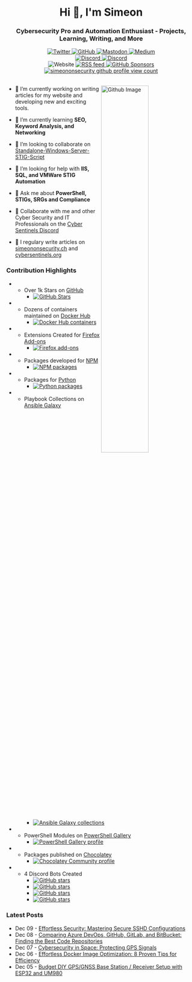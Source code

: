 <h1 align="center">Hi 👋, I'm Simeon</h1>
<h3 align="center">Cybersecurity Pro and Automation Enthusiast - Projects, Learning, Writing, and More</h3>
<div id="badges" align="center">
  <!-- Like Buttons -->
  <a rel=me  href="https://twitter.com/SimeonSecurity">
    <img src="https://img.shields.io/twitter/follow/SimeonSecurity?style=social" alt="Twitter">
  </a>
  <a rel=me href="https://github.com/simeononsecurity">
    <img src="https://img.shields.io/badge/GitHub-Follow-<COLOR>?logo=github&logoColor=white&color=blue" alt="GitHub">
  </a>
  <a rel=me href="https://infosec.exchange/@simeononsecurity">
    <img src="https://img.shields.io/badge/Mastodon-Follow-<COLOR>?logo=mastodon&logoColor=white&color=blue" alt="Mastodon">
  </a>
  <a rel=me href="https://medium.com/@simeononsecurity">
    <img src="https://img.shields.io/badge/Medium-Follow-<COLOR>?logo=medium&logoColor=white&color=black" alt="Medium">
  </a>
  <br>

  <!-- Discord -->
  <a href="https://discord.io/cybersentinels">
    <img src="https://img.shields.io/discord/1077773186772521011?label=Cyber%20Sentinels%20Discord&logo=discord&logoColor=white" alt="Discord">
  </a>
  <a rel=me href="https://discord.gg/dwurqrfsAZ">
    <img src="https://img.shields.io/discord/762530227511099432?label=SoS%20Discord&logo=discord&logoColor=white" alt="Discord">
  </a>
  <br>
  
  <div>
    <!-- Website -->
    <arel=me  href="https://simeononsecurity.ch">
      <img src="https://img.shields.io/badge/Website-Visit-<COLOR>?color=green" alt="Website">
    </a>
    <!-- RSS Feed -->
    <a rel=me href="https://simeononsecurity.ch/index.xml">
      <img src="https://img.shields.io/badge/RSS%20feed-Subscribe-orange" alt="RSS feed">
    </a>
    <a href="https://github.com/sponsors/SimeonOnSecurity" target="_blank">
      <img src="https://img.shields.io/github/sponsors/SimeonOnSecurity?label=Sponsor&style=social" alt="GitHub Sponsors">
    </a>
    <br>
  </div>

  <!-- GitHub Profile Views -->
  <div align="center">
    <a href="https://simeononsecurity.ch">
      <img src="https://komarev.com/ghpvc/?username=simeononsecurity" alt="simeononsecurity github profile view count" />
    </a>
  </div>
  <br>
</div>
</div>
<div>  
<img width="50%" align="right" alt="Github Image" src="https://raw.githubusercontent.com/onimur/.github/master/.resources/git-header.svg" />

- 🔭 I’m currently working on writing articles for my website and developing new and exciting tools.

- 🌱 I’m currently learning **SEO, Keyword Analysis, and Networking**
 
- 👯 I’m looking to collaborate on [Standalone-Windows-Server-STIG-Script](https://github.com/simeononsecurity/Standalone-Windows-Server-STIG-Script)

- 🤝 I’m looking for help with **IIS, SQL, and VMWare STIG Automation**

- 💬 Ask me about **PowerShell, STIGs, SRGs and Compliance**

- 💬 Collaborate with me and other Cyber Security and IT Professionals on the [Cyber Sentinels Discord](https://discord.io/cybersentinels)

- 📝 I regulary write articles on [simeononsecurity.ch](https://simeononsecurity.ch) and [cybersentinels.org](https://cybersentinels.org/)
</div>

### Contribution Highlights 
<div id="contributions" align="left">
  <ul>
    <li>
      <!-- GitHub Forks -->
      <ul>
        <li>
          Over 1k Stars on <a href="https://github.com/simeononsecurity" rel="me">GitHub</a>
          <ul>
            <li>
              <a href="https://github.com/simeononsecurity" rel="me">
                <img src="https://img.shields.io/github/stars/simeononsecurity" alt="GitHub Stars">
              </a>
            </li>
          </ul>
        </li>
      </ul>
    </li>
    <li>
      <!-- Docker Hub -->
      <ul>
        <li>
          Dozens of containers maintained on <a href="https://hub.docker.com/u/simeononsecurity" rel="me">Docker Hub</a>
          <ul>
            <li>
              <a href="https://hub.docker.com/u/simeononsecurity" rel="me">
                <img src="https://img.shields.io/docker/pulls/simeononsecurity" alt="Docker Hub containers">
              </a>
            </li>
          </ul>
        </li>
      </ul>
    </li>
    <li>
      <!-- Firefox Add-ons -->
      <ul>
        <li>
          Extensions Created for <a href="https://addons.mozilla.org/en-US/firefox/user/18064722" rel="me">Firefox Add-ons</a>
          <ul>
            <li>
              <a href="https://addons.mozilla.org/en-US/firefox/user/18064722" rel="me">
                <img src="https://img.shields.io/amo/users/18064722" alt="Firefox add-ons">
              </a>
            </li>
          </ul>
        </li>
      </ul>
    </li>
    <li>
      <!-- NPM Packages -->
      <ul>
        <li>
          Packages developed for <a href="https://www.npmjs.com/~simeononsecurity" rel="me">NPM</a>
          <ul>
            <li>
              <a href="https://www.npmjs.com/~simeononsecurity" rel="me">
                <img src="https://img.shields.io/badge/NPM-Packages-brightgreen" alt="NPM packages">
              </a>
            </li>
          </ul>
        </li>
      </ul>
    </li>
    <li>
      <!-- Python Packages -->
      <ul>
        <li>
          Packages for <a href="https://pypi.org/user/SimeonOnSecurity" rel="me">Python</a>
          <ul>
            <li>
              <a href="https://pypi.org/user/SimeonOnSecurity" rel="me">
                <img src="https://img.shields.io/badge/PyPI-Packages-brightgreen" alt="Python packages">
              </a>
            </li>
          </ul>
        </li>
      </ul>
    </li>
    <li>
      <!-- Ansible Galaxy Collections -->
      <ul>
        <li>
          Playbook Collections on <a href="https://galaxy.ansible.com/ui/namespaces/simeononsecurity" rel="me">Ansible
            Galaxy</a>
          <ul>
            <li>
              <a href="https://galaxy.ansible.com/ui/namespaces/simeononsecurity" rel="me">
                <img src="https://img.shields.io/badge/Ansible%20Galaxy-Collections-brightgreen"
                  alt="Ansible Galaxy collections">
              </a>
            </li>
          </ul>
        </li>
      </ul>
    </li>
    <li>
      <!-- PowerShell Gallery Profile -->
      <ul>
        <li>
          PowerShell Modules on <a href="https://www.powershellgallery.com/profiles/SimeonOnSecurity" rel="me">PowerShell Gallery</a>
          <ul>
            <li>
              <a href="https://www.powershellgallery.com/profiles/SimeonOnSecurity" rel="me">
                <img src="https://img.shields.io/badge/PowerShell%20Gallery-Profile-brightgreen"
                  alt="PowerShell Gallery profile">
              </a>
            </li>
          </ul>
        </li>
      </ul>
    </li>
    <li>
      <!-- Chocolatey Community Profile -->
      <ul>
        <li>
          Packages published on <a href="https://community.chocolatey.org/profiles/simeononsecurity" rel="me">Chocolatey</a>
          <ul>
            <li>
              <a href="https://community.chocolatey.org/profiles/simeononsecurity" rel="me">
                <img src="https://img.shields.io/badge/Chocolatey%20Community-Profile-brightgreen" alt="Chocolatey Community profile">
              </a>
            </li>
          </ul>
        </li>
      </ul>
    </li>
    <li>
      <!-- GitHub Stars for Discord Bots -->
      <ul>
        <li>
          4 Discord Bots Created
          <ul>
            <li>
              <a href="https://github.com/CyberSentinels/discord-cyber-scenario-bot" rel="me">
                <img
                  src="https://img.shields.io/github/stars/CyberSentinels/discord-cyber-scenario-bot?label=discord-cyber-scenario-bot&logo=github"
                  alt="GitHub stars">
              </a>
            </li>
            <li>
              <a href="https://github.com/CyberSentinels/discord-backdoors-and-breaches" rel="me">
                <img
                  src="https://img.shields.io/github/stars/CyberSentinels/discord-backdoors-and-breaches?label=discord-backdoors-and-breaches&logo=github"
                  alt="GitHub stars">
              </a>
            </li>
            <li>
              <a href="https://github.com/CyberSentinels/discord-typecast-gpt-chatbot" rel="me">
                <img
                  src="https://img.shields.io/github/stars/CyberSentinels/discord-typecast-gpt-chatbot?label=discord-typecast-gpt-chatbot&logo=github"
                  alt="GitHub stars">
              </a>
            </li>
            <li>
              <a href="https://github.com/simeononsecurity/discord-backdoors-and-breaches" rel="me">
                <img
                  src="https://img.shields.io/github/stars/simeononsecurity/discord-backdoors-and-breaches?label=discord-backdoors-and-breaches&logo=github"
                  alt="GitHub stars">
              </a>
            </li>
          </ul>
        </li>
      </ul>
    </li>
  </ul>
</div>



### Latest Posts
<!-- feed start -->
- Dec 09 - [Effortless Security: Mastering Secure SSHD Configurations](https://simeononsecurity.ch/guides/secure-sshd-configurations-guide/)
- Dec 08 - [Comparing Azure DevOps, GitHub, GitLab, and BitBucket: Finding the Best Code Repositories](https://simeononsecurity.ch/articles/best-code-repositories-comparison/)
- Dec 07 - [Cybersecurity in Space: Protecting GPS Signals](https://simeononsecurity.ch/articles/cybersecurity-in-space-protecting-gps-signals/)
- Dec 06 - [Effortless Docker Image Optimization: 8 Proven Tips for Efficiency](https://simeononsecurity.ch/guides/docker-image-optimization-tips/)
- Dec 05 - [Budget DIY GPS/GNSS Base Station / Receiver Setup with ESP32 and UM980](https://simeononsecurity.ch/guides/budget-diy-gps-gnss-base-station-setup-esp32-um980/)
<!-- feed end -->

<!--
<h3 align="left">Languages and Tools:</h3>
<p align="left"> <a href="https://developer.android.com" target="_blank"> <img src="https://raw.githubusercontent.com/devicons/devicon/master/icons/android/android-original-wordmark.svg" alt="android" width="40" height="40"/> </a> <a href="https://www.arduino.cc/" target="_blank"> <img src="https://cdn.worldvectorlogo.com/logos/arduino-1.svg" alt="arduino" width="40" height="40"/> </a> <a href="https://aws.amazon.com" target="_blank"> <img src="https://raw.githubusercontent.com/devicons/devicon/master/icons/amazonwebservices/amazonwebservices-original-wordmark.svg" alt="aws" width="40" height="40"/> </a> <a href="https://azure.microsoft.com/en-in/" target="_blank"> <img src="https://www.vectorlogo.zone/logos/microsoft_azure/microsoft_azure-icon.svg" alt="azure" width="40" height="40"/> </a> <a href="https://babeljs.io/" target="_blank"> <img src="https://www.vectorlogo.zone/logos/babeljs/babeljs-icon.svg" alt="babel" width="40" height="40"/> </a> <a href="https://www.gnu.org/software/bash/" target="_blank"> <img src="https://www.vectorlogo.zone/logos/gnu_bash/gnu_bash-icon.svg" alt="bash" width="40" height="40"/> </a> <a href="https://www.blender.org/" target="_blank"> <img src="https://download.blender.org/branding/community/blender_community_badge_white.svg" alt="blender" width="40" height="40"/> </a> <a href="https://getbootstrap.com" target="_blank"> <img src="https://raw.githubusercontent.com/devicons/devicon/master/icons/bootstrap/bootstrap-plain-wordmark.svg" alt="bootstrap" width="40" height="40"/> </a> <a href="https://www.docker.com/" target="_blank"> <img src="https://raw.githubusercontent.com/devicons/devicon/master/icons/docker/docker-original-wordmark.svg" alt="docker" width="40" height="40"/> </a> <a href="https://dotnet.microsoft.com/" target="_blank"> <img src="https://raw.githubusercontent.com/devicons/devicon/master/icons/dot-net/dot-net-original-wordmark.svg" alt="dotnet" width="40" height="40"/> </a> <a href="https://heroku.com" target="_blank"> <img src="https://www.vectorlogo.zone/logos/heroku/heroku-icon.svg" alt="heroku" width="40" height="40"/> </a> <a href="https://www.w3.org/html/" target="_blank"> <img src="https://raw.githubusercontent.com/devicons/devicon/master/icons/html5/html5-original-wordmark.svg" alt="html5" width="40" height="40"/> </a> <a href="https://gohugo.io/" target="_blank"> <img src="https://api.iconify.design/logos-hugo.svg" alt="hugo" width="40" height="40"/> </a> <a href="https://www.adobe.com/in/products/illustrator.html" target="_blank"> <img src="https://www.vectorlogo.zone/logos/adobe_illustrator/adobe_illustrator-icon.svg" alt="illustrator" width="40" height="40"/> </a> <a href="https://www.java.com" target="_blank"> <img src="https://raw.githubusercontent.com/devicons/devicon/master/icons/java/java-original.svg" alt="java" width="40" height="40"/> </a> <a href="https://developer.mozilla.org/en-US/docs/Web/JavaScript" target="_blank"> <img src="https://raw.githubusercontent.com/devicons/devicon/master/icons/javascript/javascript-original.svg" alt="javascript" width="40" height="40"/> </a> <a href="https://kubernetes.io" target="_blank"> <img src="https://www.vectorlogo.zone/logos/kubernetes/kubernetes-icon.svg" alt="kubernetes" width="40" height="40"/> </a> <a href="https://laravel.com/" target="_blank"> <img src="https://raw.githubusercontent.com/devicons/devicon/master/icons/laravel/laravel-plain-wordmark.svg" alt="laravel" width="40" height="40"/> </a> <a href="https://www.linux.org/" target="_blank"> <img src="https://raw.githubusercontent.com/devicons/devicon/master/icons/linux/linux-original.svg" alt="linux" width="40" height="40"/> </a> <a href="https://www.mongodb.com/" target="_blank"> <img src="https://raw.githubusercontent.com/devicons/devicon/master/icons/mongodb/mongodb-original-wordmark.svg" alt="mongodb" width="40" height="40"/> </a> <a href="https://www.microsoft.com/en-us/sql-server" target="_blank"> <img src="https://cdn.worldvectorlogo.com/logos/microsoft-sql-server.svg" alt="mssql" width="40" height="40"/> </a> <a href="https://www.mysql.com/" target="_blank"> <img src="https://raw.githubusercontent.com/devicons/devicon/master/icons/mysql/mysql-original-wordmark.svg" alt="mysql" width="40" height="40"/> </a> <a href="https://www.nginx.com" target="_blank"> <img src="https://raw.githubusercontent.com/devicons/devicon/master/icons/nginx/nginx-original.svg" alt="nginx" width="40" height="40"/> </a> <a href="https://nodejs.org" target="_blank"> <img src="https://raw.githubusercontent.com/devicons/devicon/master/icons/nodejs/nodejs-original-wordmark.svg" alt="nodejs" width="40" height="40"/> </a> <a href="https://www.photoshop.com/en" target="_blank"> <img src="https://raw.githubusercontent.com/devicons/devicon/master/icons/photoshop/photoshop-line.svg" alt="photoshop" width="40" height="40"/> </a> <a href="https://www.php.net" target="_blank"> <img src="https://raw.githubusercontent.com/devicons/devicon/master/icons/php/php-original.svg" alt="php" width="40" height="40"/> </a> <a href="https://www.postgresql.org" target="_blank"> <img src="https://raw.githubusercontent.com/devicons/devicon/master/icons/postgresql/postgresql-original-wordmark.svg" alt="postgresql" width="40" height="40"/> </a> <a href="https://postman.com" target="_blank"> <img src="https://www.vectorlogo.zone/logos/getpostman/getpostman-icon.svg" alt="postman" width="40" height="40"/> </a> <a href="https://www.python.org" target="_blank"> <img src="https://raw.githubusercontent.com/devicons/devicon/master/icons/python/python-original.svg" alt="python" width="40" height="40"/> </a> <a href="https://reactjs.org/" target="_blank"> <img src="https://raw.githubusercontent.com/devicons/devicon/master/icons/react/react-original-wordmark.svg" alt="react" width="40" height="40"/> </a> </p>

-->
<!--<p align="center">
<a href="https://github.com/ryo-ma/github-profile-trophy"><img align="center" src="https://github-profile-trophy.vercel.app/?username=simeononsecurity" alt="simeononsecurity"/></a>
<img align="center" src="https://github-readme-streak-stats.herokuapp.com/?user=simeononsecurity&" alt="simeononsecurity" />
<img align="center" src="https://github-readme-stats.vercel.app/api?username=simeononsecurity&show_icons=true" alt="simeononsecurity" /> 
<img align="center" src="https://github-readme-stats.vercel.app/api/top-langs/?username=simeononsecurity&layout=compact" alt="simeononsecurity" />
</p>-->
<a rel="me" href="https://mastodon.world/@simeononsecurity"></a>
